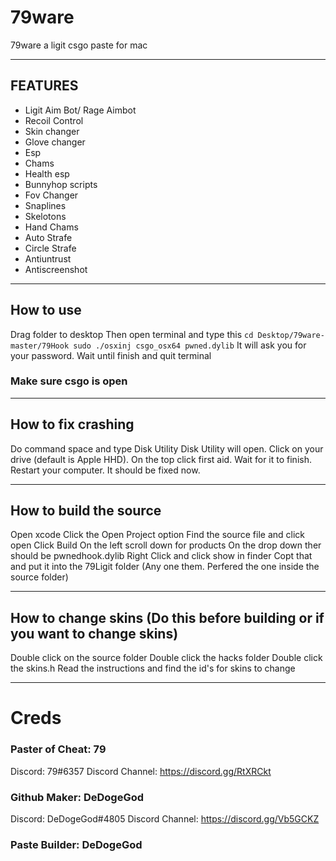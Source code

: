 # 79ware
79ware a ligit csgo paste for mac
______________________
## FEATURES
- Ligit Aim Bot/ Rage Aimbot
- Recoil Control
- Skin changer
- Glove changer
- Esp
- Chams
- Health esp
- Bunnyhop scripts
- Fov Changer
- Snaplines
- Skelotons
- Hand Chams
- Auto Strafe
- Circle Strafe
- Antiuntrust
- Antiscreenshot

________________________


## How to use
Drag folder to desktop
Then open terminal and type this
``
cd Desktop/79ware-master/79Hook
sudo ./osxinj csgo_osx64 pwned.dylib
``
It will ask you for your password.
Wait until finish and quit terminal

### Make sure csgo is open
______________________________________


## How to fix crashing
Do command space and type Disk Utility
Disk Utility will open.
Click on your drive (default is Apple HHD).
On the top click first aid.
Wait for it to finish.
Restart your computer.
It should be fixed now.

______________________________________
## How to build the source
Open xcode
Click the Open Project option
Find the source file and click open
Click Build
On the left scroll down for products
On the drop down ther should be pwnedhook.dylib
Right Click and click show in finder
Copt that and put it into the 79Ligit folder (Any one them. Perfered the one inside the source folder)
__________________________________
## How to change skins (Do this before building or if you want to change skins)
Double click on the source folder
Double click the hacks folder
Double click the skins.h
Read the instructions and find the id's for skins to change
_____________________________
# Creds
### Paster of Cheat: 79
Discord: 79#6357
Discord Channel: https://discord.gg/RtXRCkt
### Github Maker: DeDogeGod
Discord: DeDogeGod#4805
Discord Channel: https://discord.gg/Vb5GCKZ
### Paste Builder: DeDogeGod




